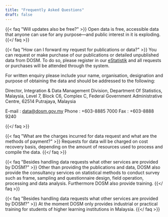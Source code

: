 ```yaml
---
title: "Frequently Asked Questions"
draft: false
---
```


{{< faq "Will updates also be free?" >}}
Open data is free, accessible data that anyone can use for any purpose—and public interest in it is exploding.
{{</ faq >}}

{{< faq "How can I forward my request for publications or data?" >}}
You can request or make purchase of our publications or detailed unpublished data from DOSM. To do so, please register in our [eStatistik](https://www.dosm.gov.my/v1/index.php?r=sso2/gotoeservices) and all requests or purchases will be attended through the system.

For written enquiry please include your name, organisation, designation and purpose of obtaining the data and should be addressed to the following:

Director,
Integration & Data Management Division,
Department Of Statistics, Malaysia,
Level 7, Block C6, Complex C,
Federal Government Administrative Centre,
62514 Putrajaya,
Malaysia

E-mail : data@dosm.gov.my
Phone : +603-8885 7000
Fax : +603-8888 9240

{{</ faq >}}


{{< faq "What are the charges incurred for data request and what are the methods of payment?" >}}
Requests for data will be charged on cost recovery basis, depending on the amount of resources used to process and compile the data.
{{</ faq >}}

{{< faq "Besides handling data requests what other services are provided by DOSM?" >}}
Other than providing the publications and data, DOSM also provide the consultancy services on statistical methods to conduct survey such as frame, sampling and questionnaire design, field operation, processing and data analysis.  Furthermore DOSM also provide training.
{{</ faq >}}

{{< faq "Besides handling data requests what other services are provided by DOSM?" >}}
At the moment DOSM only provides industrial or practical training for students of higher learning institutions in Malaysia.
{{</ faq >}}
